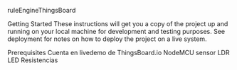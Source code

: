 ruleEngineThingsBoard

Getting Started
These instructions will get you a copy of the project up and running on your local machine for development and testing purposes. See deployment for notes on how to deploy the project on a live system.

Prerequisites
Cuenta en livedemo de ThingsBoard.io
NodeMCU
sensor LDR
LED
Resistencias

